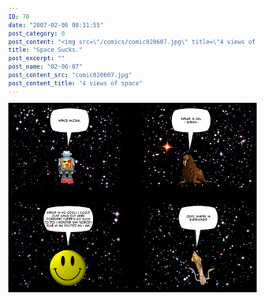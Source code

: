 ```yaml
---
ID: 70
date: "2007-02-06 08:31:55"
post_category: 0
post_content: "<img src=\"/comics/comic020607.jpg\" title=\"4 views of space\" />"
title: "Space Sucks."
post_excerpt: ""
post_name: "02-06-07"
post_content_src: "comic020607.jpg"
post_content_title: "4 views of space"
---
```



[![4 views of space](/comics-hi-res/comic020607.jpg)](/comics-hi-res/comic020607.jpg)
